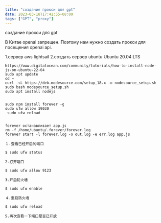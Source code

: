 ```yaml
---
title: "создание прокси для gpt"
date: 2023-03-18T17:41:55+08:00
tags: ["GPT", "proxy"]
---
```

создание прокси для gpt

В Китае openai запрещен.
Поэтому нам нужно создать прокси для посещения openai api.

1.сервер aws lightsail
2.создать сервер ubuntu Ubuntu 20.04 LTS

```
https://www.digitalocean.com/community/tutorials/how-to-install-node-js-on-ubuntu-22-04
sudo apt update
cd ~
curl -sL https://deb.nodesource.com/setup_18.x -o nodesource_setup.sh
sudo bash nodesource_setup.sh
sudo apt install nodejs


sudo npm install forever -g
sudo ufw allow 19030
 sudo ufw reload

 
forever останавливает app.js
rm -f /home/ubuntu/.forever/forever.log
forever start -l forever.log -o out.log -e err.log app.js
```



```
１.查看已经开启的端口

$ sudo ufw status

2.打开端口

$ sudo ufw allow 9123

3.开启防火墙

$ sudo ufw enable

４.重启防火墙

$ sudo ufw reload

5.再次查看一下端口是否已开放
```